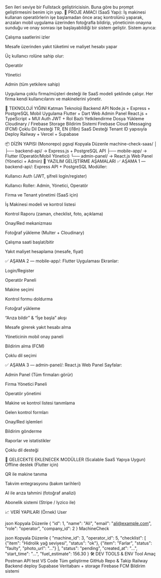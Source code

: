 Sen ileri seviye bir Fullstack geliştiricisisin. Buna göre bu prompt geliştirmesini benim için yap.
🎯 PROJE AMACI (SaaS Yapı):
İş makinesi kullanan operatörlerin işe başlamadan önce araç kontrolünü yaparak, arızaları mobil uygulama üzerinden fotoğrafla bildirip, yöneticinin onayına sunduğu ve onay sonrası işe başlayabildiği bir sistem geliştir. Sistem ayrıca:

Çalışma saatlerini izler

Mesafe üzerinden yakıt tüketimi ve maliyet hesabı yapar

Üç kullanıcı rolüne sahip olur:

Operatör

Yönetici

Admin (tüm yetkilere sahip)

Uygulama çoklu firma/müşteri desteği ile SaaS modeli şeklinde çalışır. Her firma kendi kullanıcılarını ve makinelerini yönetir.

🧠 TEKNOLOJİ YIĞINI
Katman	Teknoloji
Backend API	Node.js + Express + PostgreSQL
Mobil Uygulama	Flutter + Dart
Web Admin Panel	React.js + TypeScript + MUI
Auth	JWT + Rol Bazlı Yetkilendirme
Dosya Yükleme	Cloudinary / Firebase Storage
Bildirim Sistemi	Firebase Cloud Messaging (FCM)
Çoklu Dil Desteği	TR, EN (i18n)
SaaS Desteği	Tenant ID yapısıyla
Deploy	Railway + Vercel + Supabase

📦 DİZİN YAPISI (Monorepo)
pgsql
Kopyala
Düzenle
machine-check-saas/
│
├── backend-api/          → Express.js + PostgreSQL API
├── mobile-app/           → Flutter (Operatör/Mobil Yönetici)
└── admin-panel/          → React.js Web Panel (Yönetici + Admin)
🚀 YAZILIM GELİŞTİRME AŞAMALARI
✅ AŞAMA 1 — backend-api/: Express API + PostgreSQL
Modüller:

 Kullanıcı Auth (JWT, şifreli login/register)

 Kullanıcı Roller: Admin, Yönetici, Operatör

 Firma ve Tenant yönetimi (SaaS için)

 İş Makinesi modeli ve kontrol listesi

 Kontrol Raporu (zaman, checklist, foto, açıklama)

 Onay/Red mekanizması

 Fotoğraf yükleme (Multer + Cloudinary)

 Çalışma saati başlat/bitir

 Yakıt maliyet hesaplama (mesafe, fiyat)

✅ AŞAMA 2 — mobile-app/: Flutter Uygulaması
Ekranlar:

 Login/Register

 Operatör Paneli

 Makine seçimi

 Kontrol formu doldurma

 Fotoğraf yükleme

 “Arıza bildir” & “İşe başla” akışı

 Mesafe girerek yakıt hesabı alma

 Yöneticinin mobil onay paneli

 Bildirim alma (FCM)

 Çoklu dil seçimi

✅ AŞAMA 3 — admin-panel/: React.js Web Panel
Sayfalar:

 Admin Panel (Tüm firmaları görür)

 Firma Yönetici Paneli

 Operatör yönetimi

 Makine ve kontrol listesi tanımlama

 Gelen kontrol formları

 Onay/Red işlemleri

 Bildirim gönderme

 Raporlar ve istatistikler

 Çoklu dil desteği

🧩 GELECEKTE EKLENECEK MODÜLLER (Scalable SaaS Yapıya Uygun)
 Offline destek (Flutter için)

 QR ile makine tanıma

 Takvim entegrasyonu (bakım tarihleri)

 AI ile arıza tahmini (fotoğraf analizi)

 Abonelik sistemi (Stripe / Iyzico ile)

📈 VERİ YAPILARI (Örnek)
User

json
Kopyala
Düzenle
{
  "id": 1,
  "name": "Ali",
  "email": "ali@example.com",
  "role": "operator",
  "company_id": 2
}
MachineCheck

json
Kopyala
Düzenle
{
  "machine_id": 3,
  "operator_id": 5,
  "checklist": [
    {"item": "Hidrolik yağ seviyesi", "status": "ok"},
    {"item": "Farlar", "status": "faulty", "photo_url": "..."}
  ],
  "status": "pending",
  "created_at": "...",
  "start_time": "...",
  "fuel_estimate": 156.30
}
🛠️ DEV TOOLS & ENV
Tool	Amaç
Postman	API test
VS Code	Tüm geliştirme
GitHub	Repo & Takip
Railway	Backend deploy
Supabase	Veritabanı + storage
Firebase FCM	Bildirim sistemi

